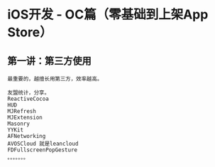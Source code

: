 
# iOS开发 - OC篇（零基础到上架App Store）  
  
## 第一讲：第三方使用

    最重要的，越擅长用第三方，效率越高。
    
    友盟统计，分享。
    ReactiveCocoa
    HUD
    MJRefresh
    MJExtension
    Masonry
    YYKit
    AFNetworking
    AVOSCloud 就是leancloud
    FDFullscreenPopGesture
    。。。。。。。
    





























